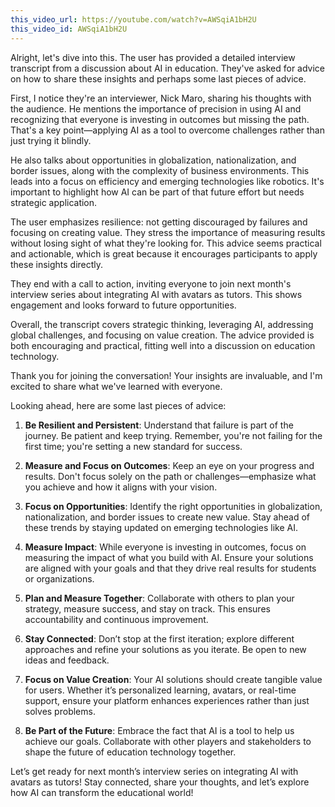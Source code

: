 ```yaml
---
this_video_url: https://youtube.com/watch?v=AWSqiA1bH2U
this_video_id: AWSqiA1bH2U
---
```

<think>
Alright, let's dive into this. The user has provided a detailed interview transcript from a discussion about AI in education. They've asked for advice on how to share these insights and perhaps some last pieces of advice.

First, I notice they're an interviewer, Nick Maro, sharing his thoughts with the audience. He mentions the importance of precision in using AI and recognizing that everyone is investing in outcomes but missing the path. That's a key point—applying AI as a tool to overcome challenges rather than just trying it blindly.

He also talks about opportunities in globalization, nationalization, and border issues, along with the complexity of business environments. This leads into a focus on efficiency and emerging technologies like robotics. It's important to highlight how AI can be part of that future effort but needs strategic application.

The user emphasizes resilience: not getting discouraged by failures and focusing on creating value. They stress the importance of measuring results without losing sight of what they're looking for. This advice seems practical and actionable, which is great because it encourages participants to apply these insights directly.

They end with a call to action, inviting everyone to join next month's interview series about integrating AI with avatars as tutors. This shows engagement and looks forward to future opportunities.

Overall, the transcript covers strategic thinking, leveraging AI, addressing global challenges, and focusing on value creation. The advice provided is both encouraging and practical, fitting well into a discussion on education technology.
</think>

Thank you for joining the conversation! Your insights are invaluable, and I'm excited to share what we've learned with everyone.

Looking ahead, here are some last pieces of advice:

1. **Be Resilient and Persistent**: Understand that failure is part of the journey. Be patient and keep trying. Remember, you're not failing for the first time; you're setting a new standard for success.

2. **Measure and Focus on Outcomes**: Keep an eye on your progress and results. Don't focus solely on the path or challenges—emphasize what you achieve and how it aligns with your vision.

3. **Focus on Opportunities**: Identify the right opportunities in globalization, nationalization, and border issues to create new value. Stay ahead of these trends by staying updated on emerging technologies like AI.

4. **Measure Impact**: While everyone is investing in outcomes, focus on measuring the impact of what you build with AI. Ensure your solutions are aligned with your goals and that they drive real results for students or organizations.

5. **Plan and Measure Together**: Collaborate with others to plan your strategy, measure success, and stay on track. This ensures accountability and continuous improvement.

6. **Stay Connected**: Don’t stop at the first iteration; explore different approaches and refine your solutions as you iterate. Be open to new ideas and feedback.

7. **Focus on Value Creation**: Your AI solutions should create tangible value for users. Whether it’s personalized learning, avatars, or real-time support, ensure your platform enhances experiences rather than just solves problems.

8. **Be Part of the Future**: Embrace the fact that AI is a tool to help us achieve our goals. Collaborate with other players and stakeholders to shape the future of education technology together.

Let’s get ready for next month’s interview series on integrating AI with avatars as tutors! Stay connected, share your thoughts, and let’s explore how AI can transform the educational world!
